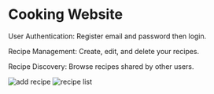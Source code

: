 ﻿# Cooking Website
User Authentication: Register email and password then login.

Recipe Management: Create, edit, and delete your recipes.

Recipe Discovery: Browse recipes shared by other users.

![add recipe](https://github.com/user-attachments/assets/a05b839e-ffab-420e-af97-0d2a14b30770)
![recipe list](https://github.com/user-attachments/assets/8ed3828b-b097-4b93-8339-c127df00f466)

